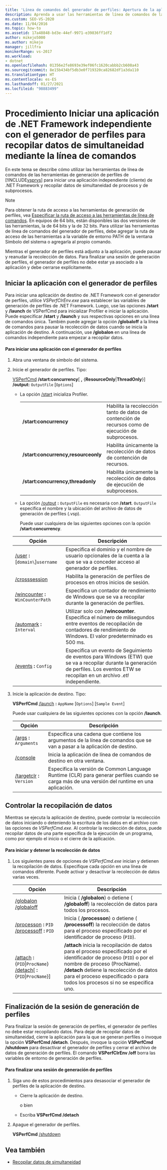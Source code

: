 ```yaml
---
title: 'Línea de comandos del generador de perfiles: Apertura de la aplicación de .NET cliente y obtención de los datos de simultaneidad'
description: Aprenda a usar las herramientas de línea de comandos de las Herramientas de generación de perfiles de Visual Studio para iniciar una aplicación independiente de .NET y recopilar datos de simultaneidad de procesos y de subprocesos.
ms.custom: SEO-VS-2020
ms.date: 11/04/2016
ms.topic: how-to
ms.assetid: 17a48848-bd3e-44ef-9971-e39836ff1df2
author: mikejo5000
ms.author: mikejo
manager: jillfra
monikerRange: vs-2017
ms.workload:
- dotnet
ms.openlocfilehash: 01356e2fe8693e39ef06fc1620cabbb2cb608a43
ms.sourcegitcommit: 8e15b434bf5db3e0f719320ca82682df1a3da110
ms.translationtype: HT
ms.contentlocale: es-ES
ms.lasthandoff: 01/27/2021
ms.locfileid: "98883499"
---
```

# <a name="how-to-launch-a-stand-alone-net-framework-application-with-the-profiler-to-collect-concurrency-data-by-using-the-command-line"></a>Procedimiento Iniciar una aplicación de .NET Framework independiente con el generador de perfiles para recopilar datos de simultaneidad mediante la línea de comandos
En este tema se describe cómo utilizar las herramientas de línea de comandos de las herramientas de generación de perfiles de [!INCLUDE[vsprvs](../code-quality/includes/vsprvs_md.md)] para iniciar una aplicación independiente (cliente) de .NET Framework y recopilar datos de simultaneidad de procesos y de subprocesos.

> [!NOTE]
> Para obtener la ruta de acceso a las herramientas de generación de perfiles, vea [Especificar la ruta de acceso a las herramientas de línea de comandos](../profiling/specifying-the-path-to-profiling-tools-command-line-tools.md). En equipos de 64 bits, están disponibles las dos versiones de las herramientas, la de 64 bits y la de 32 bits. Para utilizar las herramientas de línea de comandos del generador de perfiles, debe agregar la ruta de acceso de las herramientas a la variable de entorno PATH de la ventana Símbolo del sistema o agregarla al propio comando.

 Mientras el generador de perfiles está adjunto a la aplicación, puede pausar y reanudar la recolección de datos. Para finalizar una sesión de generación de perfiles, el generador de perfiles no debe estar ya asociado a la aplicación y debe cerrarse explícitamente.

## <a name="start-the-application-with-the-profiler"></a>Iniciar la aplicación con el generador de perfiles
 Para iniciar una aplicación de destino de .NET Framework con el generador de perfiles, utilice *VSPerfClrEnv.exe* para establecer las variables de generación de perfiles de .NET Framework. Luego, use las opciones **/start** y **/launch** de VSPerfCmd para inicializar Profiler e iniciar la aplicación. Puede especificar **/start** y **/launch** y sus respectivas opciones en una línea de comandos única. También puede agregar la opción **/globaloff** a la línea de comandos para pausar la recolección de datos cuando se inicia la aplicación de destino. A continuación, use **/globalon** en una línea de comandos independiente para empezar a recopilar datos.

#### <a name="to-start-an-application-with-the-profiler"></a>Para iniciar una aplicación con el generador de perfiles

1. Abra una ventana de símbolo del sistema.

2. Inicie el generador de perfiles. Tipo:

    [VSPerfCmd](../profiling/vsperfcmd.md) **/start:concurrency**[ **,** {**ResourceOnly**&#124;**ThreadOnly**}] **/output:** `OutputFile` [`Options`]

   - La opción [/start](../profiling/start.md) inicializa Profiler.

     | | |
     |-------------------------------------| - |
     | **/start:concurrency** | Habilita la recolección tanto de datos de contención de recursos como de ejecución de subprocesos. |
     | **/start:concurrency,resourceonly** | Habilita únicamente la recolección de datos de contención de recursos. |
     | **/start:concurrency,threadonly** | Habilita únicamente la recolección de datos de ejecución de subprocesos. |

   - La opción [/output](../profiling/output.md) **:** `OutputFile` es necesaria con **/start**. `OutputFile` especifica el nombre y la ubicación del archivo de datos de generación de perfiles (.vsp).

     Puede usar cualquiera de las siguientes opciones con la opción **/start:concurrency**.

   | Opción | Descripción |
   | - | - |
   | [/user](../profiling/user-vsperfcmd.md) **:** [`domain\`]`username` | Especifica el dominio y el nombre de usuario opcionales de la cuenta a la que se va a conceder acceso al generador de perfiles. |
   | [/crosssession](../profiling/crosssession.md) | Habilita la generación de perfiles de procesos en otros inicios de sesión. |
   | [/wincounter](../profiling/wincounter.md) **:** `WinCounterPath` | Especifica un contador de rendimiento de Windows que se va a recopilar durante la generación de perfiles. |
   | [/automark](../profiling/automark.md) **:** `Interval` | Utilizar solo con **/wincounter**. Especifica el número de milisegundos entre eventos de recopilación de contadores de rendimiento de Windows. El valor predeterminado es 500 ms. |
   | [/events](../profiling/events-vsperfcmd.md) **:** `Config` | Especifica un evento de Seguimiento de eventos para Windows (ETW) que se va a recopilar durante la generación de perfiles. Los eventos ETW se recopilan en un archivo *.etl* independiente. |

3. Inicie la aplicación de destino. Tipo:

    **VSPerfCmd** [/launch](../profiling/launch.md) **:** `AppName` [`Options`] [`Sample Event`]

    Puede usar cualquiera de las siguientes opciones con la opción **/launch**.

   |Opción|Descripción|
   |------------|-----------------|
   |[/args](../profiling/args.md) **:** `Arguments`|Especifica una cadena que contiene los argumentos de la línea de comandos que se van a pasar a la aplicación de destino.|
   |[/console](../profiling/console.md)|Inicia la aplicación de línea de comandos de destino en otra ventana.|
   |[/targetclr](../profiling/targetclr.md) **:** `Version`|Especifica la versión de Common Language Runtime (CLR) para generar perfiles cuando se carga más de una versión del runtime en una aplicación.|

## <a name="control-data-collection"></a>Controlar la recopilación de datos
 Mientras se ejecuta la aplicación de destino, puede controlar la recolección de datos iniciando o deteniendo la escritura de los datos en el archivo con las opciones de *VSPerfCmd.exe*. Al controlar la recolección de datos, puede recopilar datos de una parte específica de la ejecución de un programa, como por ejemplo el inicio o el cierre de la aplicación.

#### <a name="to-start-and-stop-data-collection"></a>Para iniciar y detener la recolección de datos

1. Los siguientes pares de opciones de *VSPerfCmd.exe* inician y detienen la recopilación de datos. Especifique cada opción en una línea de comandos diferente. Puede activar y desactivar la recolección de datos varias veces.

    |Opción|Descripción|
    |------------|-----------------|
    |[/globalon /globaloff](../profiling/globalon-and-globaloff.md)|Inicia ( **/globalon**) o detiene ( **/globaloff**) la recolección de datos para todos los procesos.|
    |[/processon](../profiling/processon-and-processoff.md) **:** `PID` [/processoff](../profiling/processon-and-processoff.md) **:** `PID`|Inicia ( **/processon**) o detiene ( **/processoff**) la recolección de datos para el proceso especificado por el identificador de proceso (`PID`).|
    |[/attach](../profiling/attach.md) **:** {`PID`&#124;`ProcName`} [/detach](../profiling/detach.md)[ **:** {`PID`&#124;`ProcName`}]|**/attach** inicia la recopilación de datos para el proceso especificado por el identificador de proceso (`PID`) o por el nombre de proceso (ProcName). **/detach** detiene la recolección de datos para el proceso especificado o para todos los procesos si no se especifica uno.|

## <a name="end-the-profiling-session"></a>Finalización de la sesión de generación de perfiles
 Para finalizar la sesión de generación de perfiles, el generador de perfiles no debe estar recopilando datos. Para dejar de recopilar datos de simultaneidad, cierre la aplicación para la que se generan perfiles o invoque la opción **VSPerfCmd /detach**. Después, invoque la opción **VSPerfCmd /shutdown** para desactivar el generador de perfiles y cerrar el archivo de datos de generación de perfiles. El comando **VSPerfClrEnv /off** borra las variables de entorno de generación de perfiles.

#### <a name="to-end-a-profiling-session"></a>Para finalizar una sesión de generación de perfiles

1. Siga uno de estos procedimientos para desasociar el generador de perfiles de la aplicación de destino.

    - Cierre la aplicación de destino.

         o bien

    - Escriba **VSPerfCmd /detach**

2. Apague el generador de perfiles.

     **VSPerfCmd**  [/shutdown](../profiling/shutdown.md)

## <a name="see-also"></a>Vea también
- [Recopilar datos de simultaneidad](../profiling/collecting-concurrency-data-for-stand-alone-applications.md)

